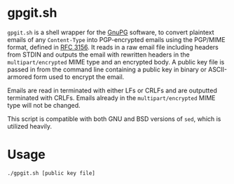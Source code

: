 # gpgit.sh

`gpgit.sh` is a shell wrapper for the [GnuPG](https://gnupg.org/) software, to convert plaintext emails of any `Content-Type` into PGP-encrypted emails using the PGP/MIME format, defined in [RFC 3156](https://tools.ietf.org/html/rfc3156). It reads in a raw email file including headers from STDIN and outputs the email with rewritten headers in the `multipart/encrypted` MIME type and an encrypted body. A public key file is passed in from the command line containing a public key in binary or ASCII-armored form used to encrypt the email.

Emails are read in terminated with either LFs or CRLFs and are outputted terminated with CRLFs. Emails already in the `multipart/encrypted` MIME type will not be changed.

This script is compatible with both GNU and BSD versions of `sed`, which is utilized heavily.

# Usage

`./gpgit.sh [public key file]`
